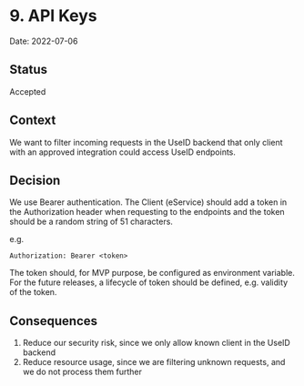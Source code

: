 # 9. API Keys

Date: 2022-07-06

## Status

Accepted

## Context

We want to filter incoming requests in the UseID backend that only client with an approved integration could access UseID endpoints.

## Decision

We use Bearer authentication. The Client (eService) should add a token in the Authorization header when requesting to the endpoints and the token should be a random string of 51 characters.

e.g.

`Authorization: Bearer <token>`

The token should, for MVP purpose, be configured as environment variable. For the future releases, a lifecycle of token should be defined, e.g. validity of the token.

## Consequences

1. Reduce our security risk, since we only allow known client in the UseID backend
2. Reduce resource usage, since we are filtering unknown requests, and we do not process them further
